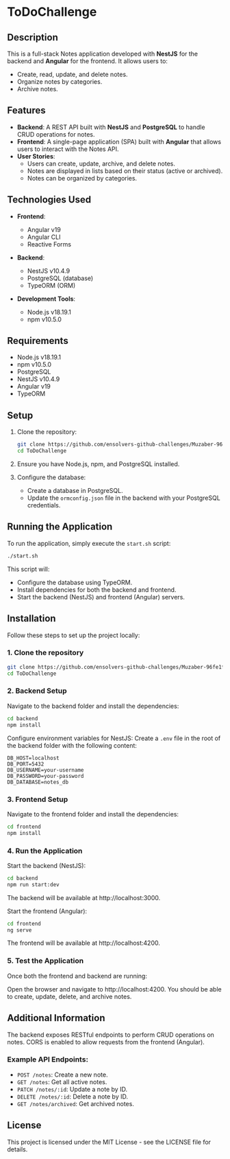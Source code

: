 # ToDoChallenge

## Description

This is a full-stack Notes application developed with **NestJS** for the backend and **Angular** for the frontend. It allows users to:
- Create, read, update, and delete notes.
- Organize notes by categories.
- Archive notes.

## Features

- **Backend**: A REST API built with **NestJS** and **PostgreSQL** to handle CRUD operations for notes.
- **Frontend**: A single-page application (SPA) built with **Angular** that allows users to interact with the Notes API.
- **User Stories**:
  - Users can create, update, archive, and delete notes.
  - Notes are displayed in lists based on their status (active or archived).
  - Notes can be organized by categories.

## Technologies Used

- **Frontend**:
  - Angular v19
  - Angular CLI
  - Reactive Forms

- **Backend**:
  - NestJS v10.4.9
  - PostgreSQL (database)
  - TypeORM (ORM)
  
- **Development Tools**:
  - Node.js v18.19.1
  - npm v10.5.0

## Requirements

- Node.js v18.19.1
- npm v10.5.0
- PostgreSQL
- NestJS v10.4.9
- Angular v19
- TypeORM

## Setup

1. Clone the repository:
    ```bash
    git clone https://github.com/ensolvers-github-challenges/Muzaber-96fe1f
    cd ToDoChallenge
    ```

2. Ensure you have Node.js, npm, and PostgreSQL installed.

3. Configure the database:
    - Create a database in PostgreSQL.
    - Update the `ormconfig.json` file in the backend with your PostgreSQL credentials.

## Running the Application

To run the application, simply execute the `start.sh` script:

```bash
./start.sh
```

This script will:
- Configure the database using TypeORM.
- Install dependencies for both the backend and frontend.
- Start the backend (NestJS) and frontend (Angular) servers.

## Installation

Follow these steps to set up the project locally:

### 1. Clone the repository
```bash
git clone https://github.com/ensolvers-github-challenges/Muzaber-96fe1f
cd ToDoChallenge
```

### 2. Backend Setup
Navigate to the backend folder and install the dependencies:

```bash
cd backend
npm install
```

Configure environment variables for NestJS:
Create a `.env` file in the root of the backend folder with the following content:

```plaintext
DB_HOST=localhost
DB_PORT=5432
DB_USERNAME=your-username
DB_PASSWORD=your-password
DB_DATABASE=notes_db
```

### 3. Frontend Setup
Navigate to the frontend folder and install the dependencies:

```bash
cd frontend
npm install
```

### 4. Run the Application
Start the backend (NestJS):

```bash
cd backend
npm run start:dev
```

The backend will be available at http://localhost:3000.

Start the frontend (Angular):

```bash
cd frontend
ng serve
```

The frontend will be available at http://localhost:4200.

### 5. Test the Application
Once both the frontend and backend are running:

Open the browser and navigate to http://localhost:4200.
You should be able to create, update, delete, and archive notes.

## Additional Information

The backend exposes RESTful endpoints to perform CRUD operations on notes.
CORS is enabled to allow requests from the frontend (Angular).

### Example API Endpoints:
- `POST /notes`: Create a new note.
- `GET /notes`: Get all active notes.
- `PATCH /notes/:id`: Update a note by ID.
- `DELETE /notes/:id`: Delete a note by ID.
- `GET /notes/archived`: Get archived notes.

## License

This project is licensed under the MIT License - see the LICENSE file for details.
